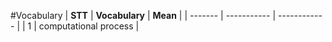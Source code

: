 #Vocabulary
| **STT** | **Vocabulary** | **Mean** |
| ------- | ----------- | ------------ |
| 1 | computational process |
